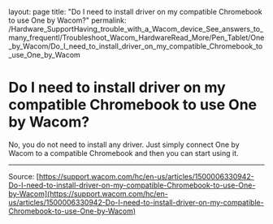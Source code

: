 layout: page
title: "Do I need to install driver on my compatible Chromebook to use One by Wacom?"
permalink: /Hardware_SupportHaving_trouble_with_a_Wacom_device_See_answers_to_many_frequentl/Troubleshoot_Wacom_HardwareRead_More/Pen_Tablet/One_by_Wacom/Do_I_need_to_install_driver_on_my_compatible_Chromebook_to_use_One_by_Wacom

# Do I need to install driver on my compatible Chromebook to use One by Wacom?

No, you do not need to install any driver. Just simply connect One by Wacom to a compatible Chromebook and then you can start using it.

---
Source: [https://support.wacom.com/hc/en-us/articles/1500006330942-Do-I-need-to-install-driver-on-my-compatible-Chromebook-to-use-One-by-Wacom](https://support.wacom.com/hc/en-us/articles/1500006330942-Do-I-need-to-install-driver-on-my-compatible-Chromebook-to-use-One-by-Wacom)

